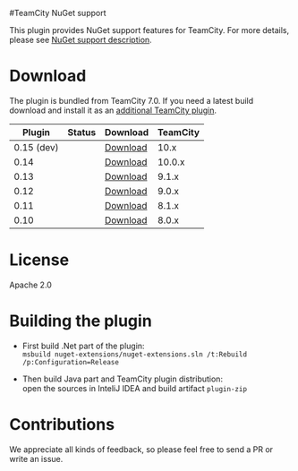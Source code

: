 #TeamCity NuGet support

This plugin provides NuGet support features for TeamCity. For more details, please see [NuGet support description](http://confluence.jetbrains.net/display/TW/NuGet+support).

# Download

The plugin is bundled from TeamCity 7.0. If you need a latest build download and install it as an [additional TeamCity plugin](https://confluence.jetbrains.com/display/TCDL/Installing+Additional+Plugins).

| Plugin | Status | Download | TeamCity |
|--------|--------|----------|----------|
| 0.15 (dev) | <a href="https://teamcity.jetbrains.com/viewType.html?buildTypeId=TeamCityPluginsByJetBrains_NuGet_NuGetSupportV015for10x&guest=1"><img src="https://teamcity.jetbrains.com/app/rest/builds/buildType:(id:TeamCityPluginsByJetBrains_NuGet_NuGetSupportV015for10x)/statusIcon.svg" alt=""/></a> | [Download](https://teamcity.jetbrains.com/repository/download/TeamCityPluginsByJetBrains_NuGet_NuGetSupportV015for10x/.lastSuccessful/dotNetPackagesSupport.zip?guest=1)| 10.x |
| 0.14 | <a href="https://teamcity.jetbrains.com/viewType.html?buildTypeId=TeamCityPluginsByJetBrains_NuGet_NuGetSupportV014for100x&guest=1"><img src="https://teamcity.jetbrains.com/app/rest/builds/buildType:(id:TeamCityPluginsByJetBrains_NuGet_NuGetSupportV014for100x)/statusIcon.svg" alt=""/></a> | [Download](https://teamcity.jetbrains.com/repository/download/TeamCityPluginsByJetBrains_NuGet_NuGetSupportV014for100x/.lastSuccessful/dotNetPackagesSupport.zip?guest=1)| 10.0.x |
| 0.13 | <a href="https://teamcity.jetbrains.com/viewType.html?buildTypeId=TeamCityPluginsByJetBrains_NuGet_NuGetSupportV013for91x&guest=1"><img src="https://teamcity.jetbrains.com/app/rest/builds/buildType:(id:TeamCityPluginsByJetBrains_NuGet_NuGetSupportV013for91x)/statusIcon.svg" alt=""/></a> | [Download](https://teamcity.jetbrains.com/repository/download/TeamCityPluginsByJetBrains_NuGet_NuGetSupportV013for91x/.lastSuccessful/dotNetPackagesSupport.zip?guest=1)| 9.1.x |
| 0.12 | <a href="https://teamcity.jetbrains.com/viewType.html?buildTypeId=TeamCityPluginsByJetBrains_NuGet_NuGetSupportV012for90&guest=1"><img src="https://teamcity.jetbrains.com/app/rest/builds/buildType:(id:TeamCityPluginsByJetBrains_NuGet_NuGetSupportV012for90)/statusIcon.svg" alt=""/></a> | [Download](https://teamcity.jetbrains.com/repository/download/TeamCityPluginsByJetBrains_NuGet_NuGetSupportV012for90/.lastSuccessful/dotNetPackagesSupport.zip?guest=1)| 9.0.x |
| 0.11 | <a href="https://teamcity.jetbrains.com/viewType.html?buildTypeId=TeamCityPluginsByJetBrains_NuGet_NuGetSupportV011for8&guest=1"><img src="https://teamcity.jetbrains.com/app/rest/builds/buildType:(id:TeamCityPluginsByJetBrains_NuGet_NuGetSupportV011for8)/statusIcon.svg" alt=""/></a> | [Download](https://teamcity.jetbrains.com/repository/download/TeamCityPluginsByJetBrains_NuGet_NuGetSupportV011for8/.lastSuccessful/dotNetPackagesSupport.zip?guest=1)| 8.1.x |
| 0.10 | <a href="https://teamcity.jetbrains.com/viewType.html?buildTypeId=TeamCityPluginsByJetBrains_NuGetSupportV010for80&guest=1"><img src="https://teamcity.jetbrains.com/app/rest/builds/buildType:(id:TeamCityPluginsByJetBrains_NuGetSupportV010for80)/statusIcon.svg" alt=""/></a> | [Download](https://teamcity.jetbrains.com/repository/download/TeamCityPluginsByJetBrains_NuGetSupportV010for80/.lastSuccessful/dotNetPackagesSupport.zip?guest=1)| 8.0.x |

# License
Apache 2.0

# Building the plugin
- First build .Net part of the plugin:    
     `msbuild nuget-extensions/nuget-extensions.sln /t:Rebuild /p:Configuration=Release`

- Then build Java part and TeamCity plugin distribution:     
     open the sources in InteliJ IDEA and build artifact `plugin-zip`

# Contributions
We appreciate all kinds of feedback, so please feel free to send a PR or write an issue.



